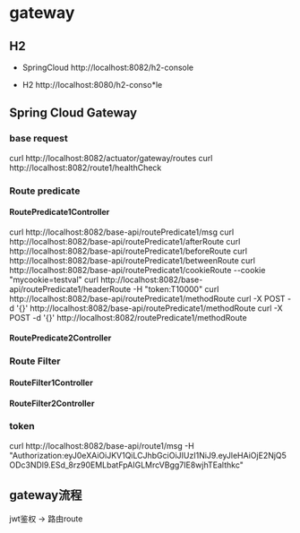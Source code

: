 # gateway

## H2 

- SpringCloud http://localhost:8082/h2-console

- H2 http://localhost:8080/h2-conso*le

## Spring Cloud Gateway

### base request

curl http://localhost:8082/actuator/gateway/routes
curl http://localhost:8082/route1/healthCheck

### Route predicate

#### RoutePredicate1Controller

curl http://localhost:8082/base-api/routePredicate1/msg
curl http://localhost:8082/base-api/routePredicate1/afterRoute
curl http://localhost:8082/base-api/routePredicate1/beforeRoute
curl http://localhost:8082/base-api/routePredicate1/betweenRoute
curl http://localhost:8082/base-api/routePredicate1/cookieRoute --cookie "mycookie=testval"
curl http://localhost:8082/base-api/routePredicate1/headerRoute -H "token:T10000"
curl http://localhost:8082/base-api/routePredicate1/methodRoute
curl -X POST -d '{}' http://localhost:8082/base-api/routePredicate1/methodRoute
curl -X POST -d '{}' http://localhost:8082/routePredicate1/methodRoute

#### RoutePredicate2Controller

### Route Filter

#### RouteFilter1Controller

#### RouteFilter2Controller

### token

curl http://localhost:8082/base-api/route1/msg -H "Authorization:eyJ0eXAiOiJKV1QiLCJhbGciOiJIUzI1NiJ9.eyJleHAiOjE2NjQ5ODc3NDl9.ESd_8rz90EMLbatFpAIGLMrcVBgg7IE8wjhTEalthkc"

## gateway流程
jwt鉴权 -> 路由route